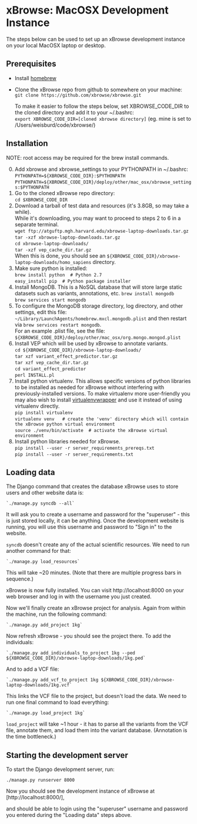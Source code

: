 xBrowse: MacOSX Development Instance
====================================

The steps below can be used to set up an xBrowse development instance on your local MacOSX laptop or desktop.


## Prerequisites

* Install [homebrew](http://brew.sh/)
* Clone the xBrowse repo from github to somewhere on your machine:  
  `git clone https://github.com/xbrowse/xbrowse.git`  
  
  To make it easier to follow the steps below, set XBROWSE_CODE_DIR to the cloned directory and add it to your ~/.bashrc:  
  `export XBROWSE_CODE_DIR=[cloned xbrowse directory]`   (eg. mine is set to /Users/weisburd/code/xbrowse/)

## Installation

NOTE: root access may be required for the brew install commands. 

0. Add xbrowse and xbrowse_settings to your PYTHONPATH in ~/.bashrc:
  `PYTHONPATH=${XBROWSE_CODE_DIR}:$PYTHONPATH`  
  `PYTHONPATH=${XBROWSE_CODE_DIR}/deploy/other/mac_osx/xbrowse_settings:$PYTHONPATH`
1. Go to the cloned xBrowse repo directory:  
   `cd $XBROWSE_CODE_DIR`
2. Download a tarball of test data and resources (it's 3.8GB, so may take a while).  
  While it's downloading, you may want to proceed to steps 2 to 6 in a separate terminal.  
  `wget ftp://atguftp.mgh.harvard.edu/xbrowse-laptop-downloads.tar.gz`  
  `tar -xzf xbrowse-laptop-downloads.tar.gz`  
  `cd xbrowse-laptop-downloads/`  
  `tar -xzf vep_cache_dir.tar.gz`  
  When this is done, you should see an `${XBROWSE_CODE_DIR}/xbrowse-laptop-downloads/homo_sapiens` directory.
3. Make sure python is installed:  
  `brew install python  # Python 2.7`  
  `easy_install pip  # Python package installer`  
4. Install MongoDB. This is a NoSQL database that will store large static datasets such as variants, annotations, etc.
  `brew install mongodb`  
  `brew services start mongodb`  
5. To configure the MongoDB storage directory, log directory, and other settings, edit this file:  
  `~/Library/LaunchAgents/homebrew.mxcl.mongodb.plist`  and then restart via `brew services restart mongodb`.  
  For an example .plist file, see the file: `${XBROWSE_CODE_DIR}/deploy/other/mac_osx/org.mongo.mongod.plist`  
5. Install VEP which will be used by xBrowse to annotate variants.  
  `cd ${XBROWSE_CODE_DIR}/xbrowse-laptop-downloads/`  
  `tar xzf variant_effect_predictor.tar.gz`  
  `tar xzf vep_cache_dir.tar.gz`  
  `cd variant_effect_predictor`  
  `perl INSTALL.pl`  
6. Install python virtualenv. This allows specific versions of python libraries to be installed as needed for xBrowse 
  without interfering with previously-installed versions. To make virtualenv more user-friendly you may also wish to install  [virtualenvwrapper](https://virtualenvwrapper.readthedocs.org/en/latest/) and use it instead of using virtualenv directly.  
  `pip install virtualenv`  
  `virtualenv venv   # create the 'venv' directory which will contain the xBrowse python virtual environment`  
  `source ./venv/bin/activate  # activate the xBrowse virtual environment`  
7. Install python libraries needed for xBrowse.  
  `pip install --user -r server_requirements_prereqs.txt`  
  `pip install --user -r server_requirements.txt`  
     

## Loading data

The Django command that creates the database xBrowse uses to store users and other website data is:

	`./manage.py syncdb --all`

	 
It will ask you to create a username and password for the "superuser" - this is just stored locally, it can be anything.
Once the development website is running, you will use this username and password to "Sign in" to the website.

`syncdb` doesn't create any of the actual scientific resources. We need to run another command for that: 

	`./manage.py load_resources`

This will take ~20 minutes. (Note that there are multiple progress bars in sequence.)

xBrowse is now fully installed. You can visit http://localhost:8000 on your web browser and log in with the username you just created. 


Now we'll finally create an xBrowse project for analysis. Again from within the machine, run the following command: 

	`./manage.py add_project 1kg`

Now refresh xBrowse - you should see the project there. To add the individuals: 

	`./manage.py add_individuals_to_project 1kg --ped ${XBROWSE_CODE_DIR}/xbrowse-laptop-downloads/1kg.ped`

And to add a VCF file: 

	`./manage.py add_vcf_to_project 1kg ${XBROWSE_CODE_DIR}/xbrowse-laptop-downloads/1kg.vcf`

This links the VCF file to the project, but doesn't load the data. We need to run one final command to load everything: 

	`./manage.py load_project 1kg`

`load_project` will take ~1 hour - it has to parse all the variants from the VCF file, annotate them, and load them into the variant database. (Annotation is the time bottleneck.)


## Starting the development server

To start the Django development server, run:
 
`./manage.py runserver 8000` 

Now you should see the development instance of xBrowse at [http://localhost:8000/], 

and should be able to login using the "superuser" username and password you entered during the "Loading data" steps above. 
